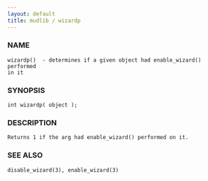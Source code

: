 ```yaml
---
layout: default
title: mudlib / wizardp
---
```


### NAME

    wizardp()  - determines if a given object had enable_wizard() performed
    in it

### SYNOPSIS

    int wizardp( object );

### DESCRIPTION

    Returns 1 if the arg had enable_wizard() performed on it.

### SEE ALSO

    disable_wizard(3), enable_wizard(3)
